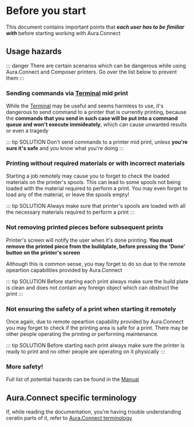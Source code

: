 # Before you start

This document contains important points that ***each user has to be fimiliar with*** before starting working with Aura.Connect

## Usage hazards

::: danger
There are certain scenarios which can be dangerous while using Aura.Connect and Composer printers. Go over the list below to prevent them
:::

### Sending commands via [Terminal](/aura-connect/gui/#terminal-interactive-control) mid print

While the [Terminal](/aura-connect/gui/#terminal-interactive-control) may be useful and seems harmless to use, it's dangerous to send command to a printer that is currently printing, because the **commands that you send in such case will be put into a command queue and won't execute immideately**, which can cause unwanted results or even a tragedy

::: tip SOLUTION
Don't send commands to a printer mid print, unless **you're sure it's safe** and you know what you're doing 
:::

### Printing without required materials or with incorrect materials

Starting a job remotely may cause you to forget to check the loaded materials on the printer's spools. This can lead to some spools not being loaded with the material required to perform a print. You may even forget to load any of the material, or leave the spools empty!

::: tip SOLUTION
Always make sure that printer's spools are loaded with all the necessary materials required to perform a print
:::

### Not removing printed pieces before subsequent prints

Printer's screen will notify the user when it's done printing. **You must remove the printed piece from the buildplate, before pressing the 'Done' button on the printer's screen**

Although this is common sense, you may forget to do so due to the remote opeartion capabilities provided by Aura.Connect

::: tip SOLUTION
Before starting each print always make sure the build plate is clean and does not contain any foreign object which can obstruct the print
:::

### Not ensuring the safety of a print when starting it remotely

Once again, due to remote opeartion capability provided by Aura.Connect you may forget to check if the printing area is safe for a print. There may be other people operating the printing or performing maintenance.

::: tip SOLUTION
Before starting each print always make sure the printer is ready to print and no other people are operating on it physically
:::

### More safety!

Full list of potential hazards can be found in the [Manual](https://support.anisoprint.com/composer/manual/#safety-instructions) 

## Aura.Connect specific terminology

If, while reading the documentation, you're having trouble understanding ceratin parts of it, refer to [Aura.Connect terminology]()